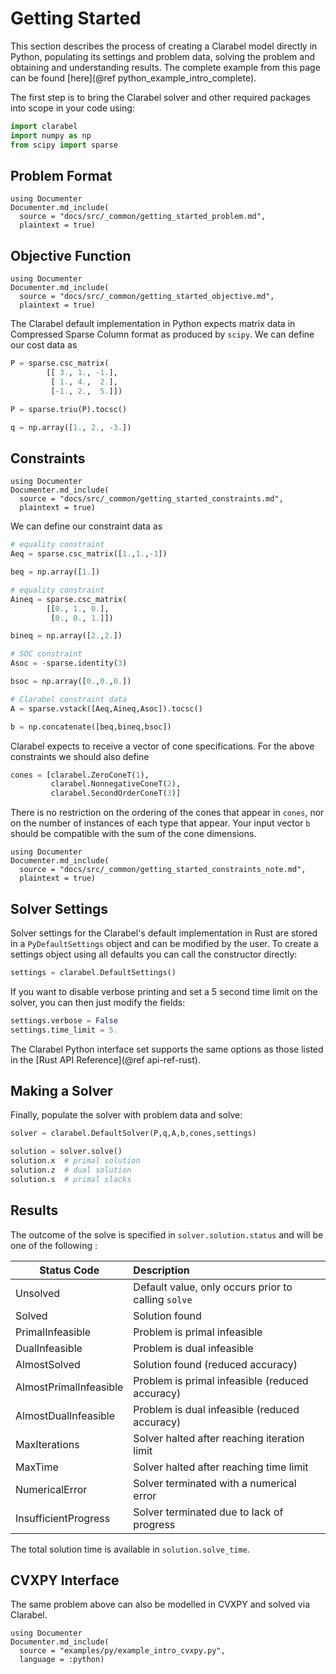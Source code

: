 # Getting Started

This section describes the process of creating a Clarabel model directly in Python, populating its settings and problem data, solving the problem and obtaining and understanding results.  The complete example from this page can be found [here](@ref python_example_intro_complete).

The first step is to bring the Clarabel solver and other required packages into scope in your code using:

```python
import clarabel
import numpy as np
from scipy import sparse
```

## Problem Format

````@eval
using Documenter
Documenter.md_include(
  source = "docs/src/_common/getting_started_problem.md",
  plaintext = true)
````

## Objective Function
````@eval
using Documenter
Documenter.md_include(
  source = "docs/src/_common/getting_started_objective.md",
  plaintext = true)
````

The Clarabel default implementation in Python expects matrix data in Compressed Sparse Column format as produced by `scipy`.   We can define our cost data as

```python
P = sparse.csc_matrix(
        [[ 3., 1., -1.],
         [ 1., 4.,  2.],
         [-1., 2.,  5.]])

P = sparse.triu(P).tocsc()

q = np.array([1., 2., -3.])


```

## Constraints

````@eval
using Documenter
Documenter.md_include(
  source = "docs/src/_common/getting_started_constraints.md",
  plaintext = true)
````

We can define our constraint data as

```python
# equality constraint
Aeq = sparse.csc_matrix([1.,1.,-1])

beq = np.array([1.])

# equality constraint
Aineq = sparse.csc_matrix(
        [[0., 1., 0.],
         [0., 0., 1.]])

bineq = np.array([2.,2.])

# SOC constraint
Asoc = -sparse.identity(3)

bsoc = np.array([0.,0.,0.])

# Clarabel constraint data
A = sparse.vstack([Aeq,Aineq,Asoc]).tocsc()

b = np.concatenate([beq,bineq,bsoc])
```

Clarabel expects to receive a vector of cone specifications.  For the above constraints we should also define
```python
cones = [clarabel.ZeroConeT(1),
         clarabel.NonnegativeConeT(2),
         clarabel.SecondOrderConeT(3)]
```

There is no restriction on the ordering of the cones that appear
in `cones`, nor on the number of instances of each type that appear.
Your input vector `b` should be compatible with the sum of the cone dimensions.


````@eval
using Documenter
Documenter.md_include(
  source = "docs/src/_common/getting_started_constraints_note.md",
  plaintext = true)
````

## Solver Settings

Solver settings for the Clarabel's default implementation in Rust are stored in a `PyDefaultSettings` object and can be modified by the user. To create a settings object using all defaults you can call the constructor directly:

```rust
settings = clarabel.DefaultSettings()
```

If you want to disable verbose printing and set a 5 second time limit on the solver, you can then just modify the fields:

```python
settings.verbose = False
settings.time_limit = 5.
```

The Clarabel Python interface set supports the same options as those listed in the [Rust API Reference](@ref api-ref-rust).

## Making a Solver

Finally, populate the solver with problem data and solve:

```python
solver = clarabel.DefaultSolver(P,q,A,b,cones,settings)

solution = solver.solve()
solution.x  # primal solution
solution.z  # dual solution
solution.s  # primal slacks
```

## Results

The outcome of the solve is specified in `solver.solution.status` and will be one of the following :

Status Code  | Description
---  | :---
Unsolved               |  Default value, only occurs prior to calling `solve`
Solved                 |  Solution found
PrimalInfeasible       |  Problem is primal infeasible
DualInfeasible         |  Problem is dual infeasible
AlmostSolved           |  Solution found (reduced accuracy)
AlmostPrimalInfeasible |  Problem is primal infeasible (reduced accuracy)
AlmostDualInfeasible   |  Problem is dual infeasible (reduced accuracy)
MaxIterations          |  Solver halted after reaching iteration limit
MaxTime                |  Solver halted after reaching time limit
NumericalError         |  Solver terminated with a numerical error
InsufficientProgress   |  Solver terminated due to lack of progress

The total solution time is available in `solution.solve_time`.  

## CVXPY Interface

The same problem above can also be modelled in CVXPY and solved via Clarabel.

````@eval
using Documenter
Documenter.md_include(
  source = "examples/py/example_intro_cvxpy.py",
  language = :python)
````
